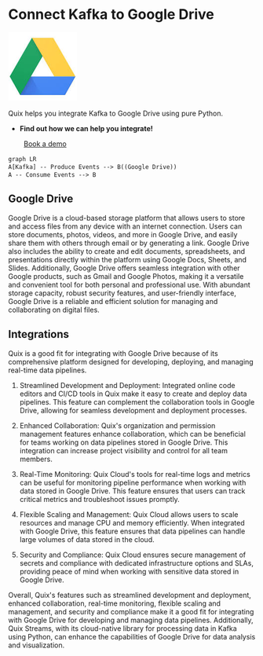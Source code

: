 # Connect Kafka to Google Drive

![](./images/logo_1.jpg)

Quix helps you integrate Kafka to Google Drive using pure Python.

<div class="grid cards blog-grid-card" markdown>

- __Find out how we can help you integrate!__

    <a class="md-button md-button--primary" href="https://share.hsforms.com/1iW0TmZzKQMChk0lxd_tGiw4yjw2?__hstc=175542013.2303933fbd746c0ac86d9ccbe9bc9100.1728383268831.1729603416735.1729620918855.31&__hssc=175542013.1.1729620918855&__hsfp=2132701734" target="_blank" style="margin:.5rem;">Book a demo</a>

</div>

```mermaid
graph LR
A[Kafka] -- Produce Events --> B((Google Drive))
A -- Consume Events --> B
```

## Google Drive

Google Drive is a cloud-based storage platform that allows users to store and access files from any device with an internet connection. Users can store documents, photos, videos, and more in Google Drive, and easily share them with others through email or by generating a link. Google Drive also includes the ability to create and edit documents, spreadsheets, and presentations directly within the platform using Google Docs, Sheets, and Slides. Additionally, Google Drive offers seamless integration with other Google products, such as Gmail and Google Photos, making it a versatile and convenient tool for both personal and professional use. With abundant storage capacity, robust security features, and user-friendly interface, Google Drive is a reliable and efficient solution for managing and collaborating on digital files.

## Integrations

Quix is a good fit for integrating with Google Drive because of its comprehensive platform designed for developing, deploying, and managing real-time data pipelines. 

1. Streamlined Development and Deployment: Integrated online code editors and CI/CD tools in Quix make it easy to create and deploy data pipelines. This feature can complement the collaboration tools in Google Drive, allowing for seamless development and deployment processes.

2. Enhanced Collaboration: Quix's organization and permission management features enhance collaboration, which can be beneficial for teams working on data pipelines stored in Google Drive. This integration can increase project visibility and control for all team members.

3. Real-Time Monitoring: Quix Cloud's tools for real-time logs and metrics can be useful for monitoring pipeline performance when working with data stored in Google Drive. This feature ensures that users can track critical metrics and troubleshoot issues promptly.

4. Flexible Scaling and Management: Quix Cloud allows users to scale resources and manage CPU and memory efficiently. When integrated with Google Drive, this feature ensures that data pipelines can handle large volumes of data stored in the cloud.

5. Security and Compliance: Quix Cloud ensures secure management of secrets and compliance with dedicated infrastructure options and SLAs, providing peace of mind when working with sensitive data stored in Google Drive.

Overall, Quix's features such as streamlined development and deployment, enhanced collaboration, real-time monitoring, flexible scaling and management, and security and compliance make it a good fit for integrating with Google Drive for developing and managing data pipelines. Additionally, Quix Streams, with its cloud-native library for processing data in Kafka using Python, can enhance the capabilities of Google Drive for data analysis and visualization.

